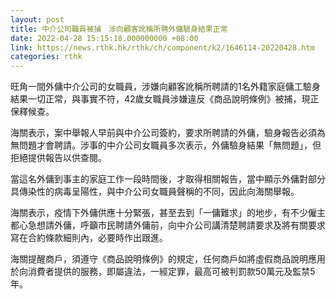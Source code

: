 ```yaml
---
layout: post
title: 中介公司職員被捕　涉向顧客訛稱所聘外傭驗身結果正常
date: 2022-04-28 15:15:18.000000000 +08:00
link: https://news.rthk.hk/rthk/ch/component/k2/1646114-20220428.htm
categories: rthk
---
```


旺角一間外傭中介公司的女職員，涉嫌向顧客訛稱所聘請的1名外籍家庭傭工驗身結果一切正常，與事實不符，42歲女職員涉嫌違反《商品說明條例》被捕，現正保釋候查。

海關表示，案中舉報人早前與中介公司簽約，要求所聘請的外傭，驗身報告必須為無問題才會聘請。涉事的中介公司女職員多次表示，外傭驗身結果「無問題」，但拒絕提供報告以供查閱。

當這名外傭到事主的家庭工作一段時間後，才取得相關報告，當中顯示外傭對部分具傳染性的病毒呈陽性，與中介公司女職員聲稱的不同，因此向海關舉報。

海關表示，疫情下外傭供應十分緊張，甚至去到「一傭難求」的地步，有不少僱主都心急想請外傭，呼籲市民聘請外傭前，向中介公司講清楚聘請要求及將有關要求寫在合約條款細則內，必要時作出跟進。

海關提醒商戶，須遵守《商品說明條例》的規定，任何商戶如將虛假商品說明應用於向消費者提供的服務，即屬違法，一經定罪，最高可被判罰款50萬元及監禁5年。
